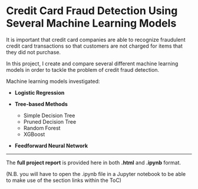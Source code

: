 # Credit Card Fraud Detection Using Several Machine Learning Models
It is important that credit card companies are able to recognize fraudulent credit card transactions so that customers are not charged for items that they did not purchase. 

In this project, I create and compare several different machine learning models in order to tackle the problem of credit fraud detection.

Machine learning models investigated:
- **Logistic Regression**

- **Tree-based Methods**
  - Simple Decision Tree
  - Pruned Decision Tree
  - Random Forest
  - XGBoost

- **Feedforward Neural Network**

---


The **full project report** is provided here in both **.html** and **.ipynb** format.

(N.B. you will have to open the .ipynb file in a Jupyter notebook to be able to make use of the section links within the ToC)
